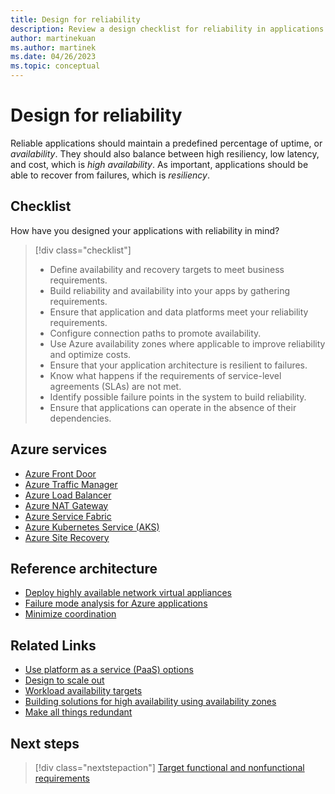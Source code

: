 ```yaml
---
title: Design for reliability
description: Review a design checklist for reliability in applications. Considerations include uptime (availability), high resiliency, low latency, and cost.
author: martinekuan
ms.author: martinek
ms.date: 04/26/2023
ms.topic: conceptual
---
```


# Design for reliability

Reliable applications should maintain a predefined percentage of uptime, or *availability*. They should also balance between high resiliency, low latency, and cost, which is *high availability*. As important, applications should be able to recover from failures, which is *resiliency*.

## Checklist

How have you designed your applications with reliability in mind?

> [!div class="checklist"]
>
> - Define availability and recovery targets to meet business requirements.
> - Build reliability and availability into your apps by gathering requirements.
> - Ensure that application and data platforms meet your reliability requirements.
> - Configure connection paths to promote availability.
> - Use Azure availability zones where applicable to improve reliability and optimize costs.
> - Ensure that your application architecture is resilient to failures.
> - Know what happens if the requirements of service-level agreements (SLAs) are not met.
> - Identify possible failure points in the system to build reliability.
> - Ensure that applications can operate in the absence of their dependencies.

## Azure services

- [Azure Front Door](/azure/frontdoor/front-door-overview)
- [Azure Traffic Manager](/azure/traffic-manager/traffic-manager-overview)
- [Azure Load Balancer](/azure/load-balancer/load-balancer-overview)
- [Azure NAT Gateway](/azure/virtual-network/nat-gateway/nat-overview)
- [Azure Service Fabric](/azure/service-fabric/service-fabric-overview)
- [Azure Kubernetes Service (AKS)](/azure/aks/intro-kubernetes)
- [Azure Site Recovery](/azure/site-recovery/site-recovery-overview)

## Reference architecture

- [Deploy highly available network virtual appliances](/azure/architecture/reference-architectures/dmz/nva-ha)
- [Failure mode analysis for Azure applications](/azure/architecture/resiliency/failure-mode-analysis)
- [Minimize coordination](/azure/architecture/guide/design-principles/minimize-coordination)

## Related Links

- [Use platform as a service (PaaS) options](/azure/architecture/guide/design-principles/managed-services)
- [Design to scale out](/azure/architecture/guide/design-principles/scale-out)
- [Workload availability targets](./business-metrics.md)
- [Building solutions for high availability using availability zones](/azure/architecture/high-availability/building-solutions-for-high-availability)
- [Make all things redundant](/azure/architecture/guide/design-principles/redundancy)

## Next steps

> [!div class="nextstepaction"]
> [Target functional and nonfunctional requirements](./design-requirements.md)
